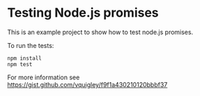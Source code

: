 # Testing Node.js promises

This is an example project to show how to test node.js promises.

To run the tests:
```
npm install
npm test
```

For more information see https://gist.github.com/vquigley/f9f1a430210120bbbf37
